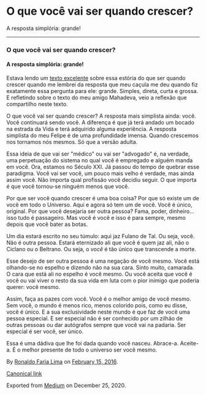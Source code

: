O que você vai ser quando crescer?
==================================

A resposta simplória: grande!

------------------------------------------------------------------------

### O que você vai ser quando crescer?

#### A resposta simplória: grande!

Estava lendo um
<a href="https://medium.com/@WladimirBianchi/um-dia-precisamos-desistir-de-querer-ser-alguém-948e3d916b0#.b91humqj8" class="markup--anchor markup--p-anchor">texto excelente</a>
sobre essa estória do que ser quando crescer quando me lembrei da
resposta que meu caçula me deu quando fiz exatamente essa pergunta para
ele: grande. Simples, direta, curta e grossa. E refletindo sobre o texto
do meu amigo Mahadeva, veio a reflexão que compartilho neste texto.

O que você vai ser quando crescer? A resposta mais simplista ainda:
você. Você continuará sendo você. A diferença é que já terá andado um
bocado na estrada da Vida e terá adquirido alguma experiência. A
resposta simplista do meu Felipe é de uma profundidade imensa. Quando
crescemos nos tornamos nós mesmos. Só que a versão adulta.

Essa ideia de que vai ser "médico" ou vai ser "advogado" é, na verdade,
uma perpetuação do sistema no qual você é empregado e alguém manda em
você. Ora, estamos no Século XXI. Já passou do tempo de quebrar esse
paradigma. Você vai ser você, um pouco mais velho é verdade, mas ainda
assim você. Não importa qual profissão você decidiu seguir. O que
importa é que você tornou-se ninguém menos que você.

Por que ser você quando crescer é uma boa coisa? Por que só existe um de
você em todo o Universo. Aqui e agora só tem um de você. Você é único,
original. Por que você desejaria ser outra pessoa? Fama, poder,
dinheiro… isso tudo é passageiro. Mas você é você e isso é para sempre,
mesmo depois que você bater as botas.

Um dia estará escrito no seu túmulo: aqui jaz Fulano de Tal. Ou seja,
você. Não é outra pessoa. Estará eternizado ali que você é quem jaz ali,
não o Ciclano ou o Beltrano. Ou seja, o *você* é tão único que
transcende a morte.

Esse desejo de ser outra pessoa é uma negação de você mesmo. Você está
olhando-se no espelho e dizendo não na sua cara. Sinto muito, camarada.
O cara que está ali no espelho é você mesmo. Ou você aceita que você é
você ou vai viver o resto da sua vida em luta com o pior inimigo que
poderia querer: você mesmo.

Assim, faça as pazes com você. Você é o melhor amigo de você mesmo. Sem
você, o mundo é menos rico, menos colorido pois, como eu disse, você é
único. E a sua exclusividade neste mundo é que faz de você uma pessoa
especial. E ser especial não é ser conhecido por um zilhão de outras
pessoas ou dar autógrafos sempre que você vai na padaria. Ser especial é
ser você, ser único.

Essa é uma dádiva que lhe foi dada quando você nasceu. Abrace-a.
Aceite-a. É o melhor presente de todo o universo ser você mesmo.

By
<a href="https://medium.com/@ronaldolima" class="p-author h-card">Ronaldo Faria Lima</a>
on [February 15, 2016](https://medium.com/p/1e3f3c79d58c).

<a href="https://medium.com/@ronaldolima/o-que-voc%C3%AA-vai-ser-quando-crescer-1e3f3c79d58c" class="p-canonical">Canonical link</a>

Exported from [Medium](https://medium.com) on December 25, 2020.
